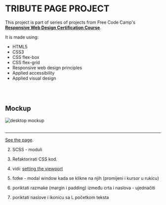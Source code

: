 # TRIBUTE PAGE PROJECT

This project is part of series of projects from Free Code Camp's [**Responsive Web Design Certification Course**](https://www.freecodecamp.org/learn/responsive-web-design/).
<br>

It is made using:

- HTML5
- CSS3
- CSS flex-box
- CSS flex-grid
- Responsive web design principles
- Applied accessibility
- Applied visual design

<br>
<br>

## Mockup

![desktop mockup](img/web-mockup.jpg)
<br>
<br>

---

[See the page](https://emarekica.github.io/tribute-page/).

2. SCSS - moduli
1. Refaktorirati CSS kod.

1. vidi: [setting the viewport](https://www.w3schools.com/css/css_rwd_viewport.asp)

1. fotke - modal window kada se klikne na njih (promijeni i kursor u rukicu)

1. poriktati razmake (margin i padding) između crta i naslova - ujednačiti

1. poriktati naslove i ikonicu sa L početkom teksta
